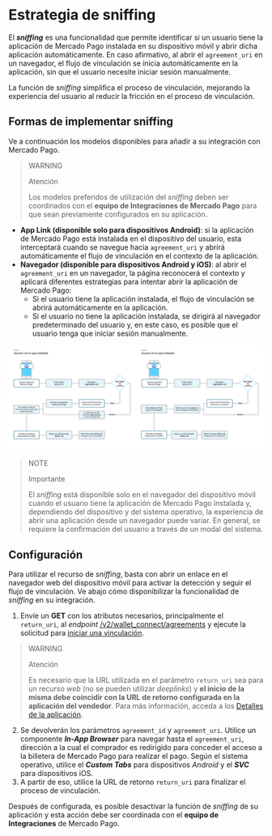 # Estrategia de sniffing

El **_sniffing_** es una funcionalidad que permite identificar si un usuario tiene la aplicación de Mercado Pago instalada en su dispositivo móvil y abrir dicha aplicación automáticamente. En caso afirmativo, al abrir el `agreement_uri` en un navegador, el flujo de vinculación se inicia automáticamente en la aplicación, sin que el usuario necesite iniciar sesión manualmente.

La función de _sniffing_ simplifica el proceso de vinculación, mejorando la experiencia del usuario al reducir la fricción en el proceso de vinculación.

## Formas de implementar sniffing

Ve a continuación los modelos disponibles para añadir a su integración con Mercado Pago.

> WARNING
>
> Atención
>
> Los modelos preferidos de utilización del _sniffing_ deben ser coordinados con el **equipo de Integraciones de Mercado Pago** para que sean previamente configurados en su aplicación.

- **App Link (disponible solo para dispositivos Android)**: si la aplicación de Mercado Pago está instalada en el dispositivo del usuario, esta interceptará cuando se navegue hacia `agreement_uri` y abrirá automáticamente el flujo de vinculación en el contexto de la aplicación.
- **Navegador (disponible para dispositivos Android y iOS)**: al abrir el `agreement_uri` en un navegador, la página reconocerá el contexto y aplicará diferentes estrategias para intentar abrir la aplicación de Mercado Pago: <br>
  - Si el usuario tiene la aplicación instalada, el flujo de vinculación se abrirá automáticamente en la aplicación.
  - Si el usuario no tiene la aplicación instalada, se dirigirá al navegador predeterminado del usuario y, en este caso, es posible que el usuario tenga que iniciar sesión manualmente.

![sniffing](/images/wallet-connect/sniffing-es.png)

> NOTE
>
> Importante
>
> El _sniffing_ está disponible solo en el navegador del dispositivo móvil cuando el usuario tiene la aplicación de Mercado Pago instalada y, dependiendo del dispositivo y del sistema operativo, la experiencia de abrir una aplicación desde un navegador puede variar. En general, se requiere la confirmación del usuario a través de un modal del sistema.

## Configuración

Para utilizar el recurso de _sniffing_, basta con abrir un enlace en el navegador web del dispositivo móvil para activar la detección y seguir el flujo de vinculación. Ve abajo cómo disponibilizar la funcionalidad de _sniffing_ en su integración.

1. Envíe un **GET** con los atributos necesarios, principalmente el `return_uri`, al _endpoint_ [/v2/wallet_connect/agreements](/developers/es/reference/wallet_connect/_wallet_connect_agreements/post) y ejecute la solicitud para [iniciar una vinculación](/developers/es/docs/wallet-connect/account-linking-flow/create-agreement).

> WARNING
>
> Atención
>
> Es necesario que la URL utilizada en el parámetro `return_uri` sea para un recurso _web_ (no se pueden utilizar _deeplinks_) y **el inicio de la misma debe coincidir con la URL de retorno configurada en la aplicación del vendedor**. Para más información, acceda a los [Detalles de la aplicación](/developers/es/guides/additional-content/your-integrations/application-details).

2. Se devolverán los parámetros `agreement_id` y `agreement_uri`. Utilice un componente **_In-App Browser_** para navegar hasta el `agreement_uri`, dirección a la cual el comprador es redirigido para conceder el acceso a la billetera de Mercado Pago para realizar el pago. Según el sistema operativo, utilice el **_Custom Tabs_** para dispositivos _Android_ y el **_SVC_** para dispositivos iOS.
3. A partir de eso, utilice la URL de retorno `return_uri` para finalizar el proceso de vinculación.

Después de configurada, es posible desactivar la función de _sniffing_ de su aplicación y esta acción debe ser coordinada con el **equipo de Integraciones** de Mercado Pago.